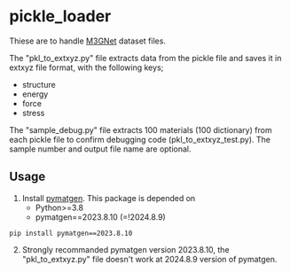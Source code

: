 # pickle_loader
Thiese are to handle [M3GNet](https://figshare.com/articles/dataset/MPF_2021_2_8/19470599) dataset files.

The "pkl_to_extxyz.py" file extracts data from the pickle file and saves it in extxyz file format, with the following keys;
- structure
- energy
- force
- stress

The "sample_debug.py" file extracts 100 materials (100 dictionary) from each pickle file to confirm debugging code (pkl_to_extxyz_test.py).
The sample number and output file name are optional.

## Usage
1. Install [pymatgen]([https://pytorch.org/get-started/locally/](https://pymatgen.org/installation.html)). This package is depended on
    - Python>=3.8
    - pymatgen==2023.8.10 (=!2024.8.9)
```shell
pip install pymatgen==2023.8.10
```
2. Strongly recommanded pymatgen version 2023.8.10, the "pkl_to_extxyz.py" file doesn't work at 2024.8.9 version of pymatgen.
